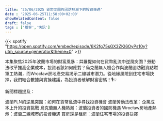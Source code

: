 ```yaml
---
title: '25/06/2025 貨幣突圍與國防熱潮下的投資機遇'
date : '2025-06-25T11:58:00+02:00'
showRelatedContent: false
draft: false
tags : ['播客','快訊']
---
```

{{< spotify "https://open.spotify.com/embed/episode/6K2fg75sGX3ZKI6OyPs10y?utm_source=generator&theme=0" >}}




本集聚焦2025年波蘭市場的財富風暴：茻羅提如何在貨幣亂流中逆風突圍？勞動法改革推高企業成本，投資者該如何應對？烏克蘭無人機合作與波蘭國防融資點燃軍工熱潮，而Wrocław房地產交易揭示二線城市潛力。從地緣風險到住宅市場抉择，我們結合數據與實操建議，為投資者破解財富密碼！🎙️💡

新聞標題提及：

波蘭PLN的逆風突圍：如何在貨幣亂流中尋找投資機會
波蘭勞動法改革：企業成本上升的投資挑戰
烏克蘭無人機熱潮：波蘭投資者的國防機遇
Wrocław房地產熱潮：波蘭二線城市的投資機遇
買房還是租房：波蘭住宅市場的投資抉擇
